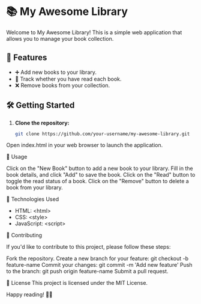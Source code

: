 # 📚 My Awesome Library

Welcome to My Awesome Library! This is a simple web application that allows you to manage your book collection.

## 🚀 Features

- ➕ Add new books to your library.
- 📖 Track whether you have read each book.
- ❌ Remove books from your collection.

## 🛠️ Getting Started

1. **Clone the repository:**

   ```bash
   git clone https://github.com/your-username/my-awesome-library.git

Open index.html in your web browser to launch the application.

📝 Usage

Click on the "New Book" button to add a new book to your library.
Fill in the book details, and click "Add" to save the book.
Click on the "Read" button to toggle the read status of a book.
Click on the "Remove" button to delete a book from your library.

🔧 Technologies Used

* HTML: &#60;html&#62;
* CSS: &#60;style&#62;
* JavaScript: &#60;script&#62;

🤝 Contributing

If you'd like to contribute to this project, please follow these steps:

Fork the repository.
Create a new branch for your feature: git checkout -b feature-name
Commit your changes: git commit -m 'Add new feature'
Push to the branch: git push origin feature-name
Submit a pull request.

📄 License
This project is licensed under the MIT License.

Happy reading! 📖✨
